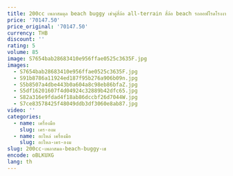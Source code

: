 ```yaml
---
title: 200cc เพลาสมดุล beach buggy เช่าคู่สี่ล้อ all-terrain สี่ล้อ beach รถออฟโรดโรงงาน
price: '70147.50'
price_original: '70147.50'
currency: THB
discount: ''
rating: 5
volume: 85
image: S7654bab28683410e956ffae0525c3635F.jpg
images:
  - S7654bab28683410e956ffae0525c3635F.jpg
  - S91b8786a11924ed187f95b276a906b09n.jpg
  - S5b8507a4dbe443b0a604a8c98eb86bfaZ.jpg
  - S5df16201607f4d04924c32889b42dfc65.jpg
  - S82a316e9fdad4f18ab86dccbf26d7044W.jpg
  - S7ce83578425f48049ddb3df3060e8ab87.jpg
video: ''
categories:
  - name: เครื่องมือ
    slug: เคร-องม
  - name: อะไหล่ เครื่องมือ
    slug: อะไหล-เคร-องม
slug: 200cc-เพลาสมด-beach-buggy-เช
encode: oBLKUXG
lang: th
---
```

  